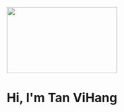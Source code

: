 <!---
tanvihang/tanvihang is a ✨ special ✨ repository because its `README.md` (this file) appears on your GitHub profile.
You can click the Preview link to take a look at your changes.
--->
<div align="center">
  
  <kbd><img src="https://external-preview.redd.it/LFj5Z0xe_KoDCyPNUD4ayxjzaUBrncNWsqNMByn84vY.jpg?auto=webp&s=6a7e12def34683a2db998c94b453c092ed641ca4" width="250" height="150" />
  </kbd>
  
  # Hi, I'm Tan ViHang
</div>
